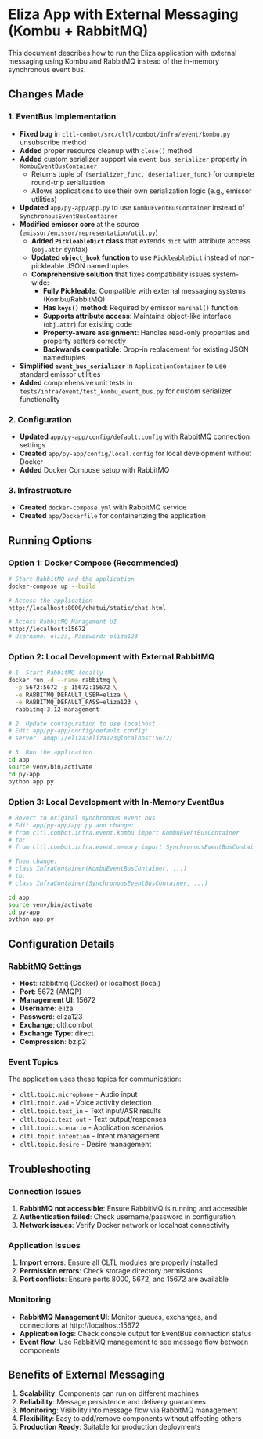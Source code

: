 # Eliza App with External Messaging (Kombu + RabbitMQ)

This document describes how to run the Eliza application with external messaging using Kombu and RabbitMQ instead of the in-memory synchronous event bus.

## Changes Made

### 1. EventBus Implementation
- **Fixed bug** in `cltl-combot/src/cltl/combot/infra/event/kombu.py` unsubscribe method
- **Added** proper resource cleanup with `close()` method
- **Added** custom serializer support via `event_bus_serializer` property in `KombuEventBusContainer`
  - Returns tuple of `(serializer_func, deserializer_func)` for complete round-trip serialization
  - Allows applications to use their own serialization logic (e.g., emissor utilities)
- **Updated** `app/py-app/app.py` to use `KombuEventBusContainer` instead of `SynchronousEventBusContainer`
- **Modified emissor core** at the source (`emissor/emissor/representation/util.py`)
  - **Added `PickleableDict` class** that extends `dict` with attribute access (`obj.attr` syntax)
  - **Updated `object_hook` function** to use `PickleableDict` instead of non-pickleable JSON namedtuples
  - **Comprehensive solution** that fixes compatibility issues system-wide:
    - **Fully Pickleable**: Compatible with external messaging systems (Kombu/RabbitMQ)
    - **Has `keys()` method**: Required by emissor `marshal()` function
    - **Supports attribute access**: Maintains object-like interface (`obj.attr`) for existing code
    - **Property-aware assignment**: Handles read-only properties and property setters correctly
    - **Backwards compatible**: Drop-in replacement for existing JSON namedtuples
- **Simplified `event_bus_serializer`** in `ApplicationContainer` to use standard emissor utilities
- **Added** comprehensive unit tests in `tests/infra/event/test_kombu_event_bus.py` for custom serializer functionality

### 2. Configuration
- **Updated** `app/py-app/config/default.config` with RabbitMQ connection settings
- **Created** `app/py-app/config/local.config` for local development without Docker
- **Added** Docker Compose setup with RabbitMQ

### 3. Infrastructure
- **Created** `docker-compose.yml` with RabbitMQ service
- **Created** `app/Dockerfile` for containerizing the application

## Running Options

### Option 1: Docker Compose (Recommended)
```bash
# Start RabbitMQ and the application
docker-compose up --build

# Access the application
http://localhost:8000/chatui/static/chat.html

# Access RabbitMQ Management UI
http://localhost:15672
# Username: eliza, Password: eliza123
```

### Option 2: Local Development with External RabbitMQ
```bash
# 1. Start RabbitMQ locally
docker run -d --name rabbitmq \
  -p 5672:5672 -p 15672:15672 \
  -e RABBITMQ_DEFAULT_USER=eliza \
  -e RABBITMQ_DEFAULT_PASS=eliza123 \
  rabbitmq:3.12-management

# 2. Update configuration to use localhost
# Edit app/py-app/config/default.config:
# server: amqp://eliza:eliza123@localhost:5672/

# 3. Run the application
cd app
source venv/bin/activate
cd py-app
python app.py
```

### Option 3: Local Development with In-Memory EventBus
```bash
# Revert to original synchronous event bus
# Edit app/py-app/app.py and change:
# from cltl.combot.infra.event.kombu import KombuEventBusContainer
# to:
# from cltl.combot.infra.event.memory import SynchronousEventBusContainer

# Then change:
# class InfraContainer(KombuEventBusContainer, ...)
# to:
# class InfraContainer(SynchronousEventBusContainer, ...)

cd app
source venv/bin/activate
cd py-app
python app.py
```

## Configuration Details

### RabbitMQ Settings
- **Host**: rabbitmq (Docker) or localhost (local)
- **Port**: 5672 (AMQP)
- **Management UI**: 15672
- **Username**: eliza
- **Password**: eliza123
- **Exchange**: cltl.combot
- **Exchange Type**: direct
- **Compression**: bzip2

### Event Topics
The application uses these topics for communication:
- `cltl.topic.microphone` - Audio input
- `cltl.topic.vad` - Voice activity detection
- `cltl.topic.text_in` - Text input/ASR results
- `cltl.topic.text_out` - Text output/responses
- `cltl.topic.scenario` - Application scenarios
- `cltl.topic.intention` - Intent management
- `cltl.topic.desire` - Desire management

## Troubleshooting

### Connection Issues
1. **RabbitMQ not accessible**: Ensure RabbitMQ is running and accessible
2. **Authentication failed**: Check username/password in configuration
3. **Network issues**: Verify Docker network or localhost connectivity

### Application Issues
1. **Import errors**: Ensure all CLTL modules are properly installed
2. **Permission errors**: Check storage directory permissions
3. **Port conflicts**: Ensure ports 8000, 5672, and 15672 are available

### Monitoring
- **RabbitMQ Management UI**: Monitor queues, exchanges, and connections at http://localhost:15672
- **Application logs**: Check console output for EventBus connection status
- **Event flow**: Use RabbitMQ management to see message flow between components

## Benefits of External Messaging

1. **Scalability**: Components can run on different machines
2. **Reliability**: Message persistence and delivery guarantees
3. **Monitoring**: Visibility into message flow via RabbitMQ management
4. **Flexibility**: Easy to add/remove components without affecting others
5. **Production Ready**: Suitable for production deployments
